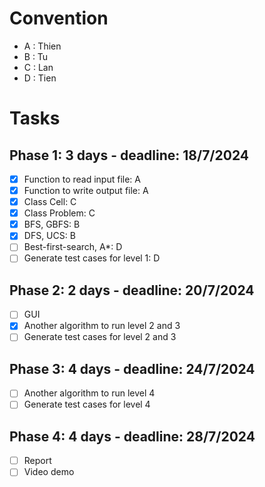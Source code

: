 # Convention
- A : Thien
- B : Tu
- C : Lan
- D : Tien

# Tasks
## Phase 1: 3 days - deadline: 18/7/2024
- [x] Function to read input file: A
- [x] Function to write output file: A
- [x] Class Cell: C
- [x] Class Problem: C
- [x] BFS, GBFS: B
- [x] DFS, UCS: B
- [ ] Best-first-search, A*: D
- [ ] Generate test cases for level 1: D

## Phase 2: 2 days - deadline: 20/7/2024
- [ ] GUI
- [x] Another algorithm to run level 2 and 3
- [ ] Generate test cases for level 2 and 3

## Phase 3: 4 days - deadline: 24/7/2024
- [ ] Another algorithm to run level 4
- [ ] Generate test cases for level 4

## Phase 4: 4 days - deadline: 28/7/2024
- [ ] Report
- [ ] Video demo